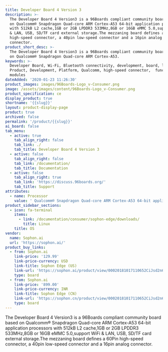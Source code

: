 ```yaml
---
title: Developer Board 4 Version 3
description: >-
  The Developer Board 4 Version3 is a 96Boards compliant community board based
  on Qualcomm® Snapdragon Quad-core ARM Cortex-A53 64-bit application processors
  with 512kB L2 cache,1GB or 2GB LPDDR3 533MHz,8GB or 16GB eMMC 5.0,support WiFi
  & LAN, USB, SD/TF card external storage.The mezzaning board defines a 60Pin
  high-speed connector, a 40pin low-speed connector and a 16pin analog
  connector.
product_short_desc: >-
  The Developer Board 4 Version3 is a 96Boards compliant community board based
  on Qualcomm® Snapdragon Quad-core ARM Cortex-A53.
keywords: >-
  Developer Board, Wi-Fi, Bluetooth connectivity, development, board, low cost,
  Product, Development, Platform, Qualcomm, high-speed connector,  functional
  modules
dateAdded: '2020-01-23 11:26:30'
product_images: images/96Boards-Logo_v-Consumer.png
image: /assets/images/content/96Boards-Logo_v-Consumer.png
product_specification: ce
display_product: true
shortname: '{{slug}}'
layout: product-display-page
product: true
archived: false
permalink: '/product/{{slug}}'
ai_board: false
tab_menu:
  - active: true
    tab_align_right: false
    tab_link: ./
    tab_title: Developer Board 4 Version 3
  - active: false
    tab_align_right: false
    tab_link: /documentation/
    tab_title: Documentation
  - active: false
    tab_align_right: true
    tab_link: 'https://discuss.96boards.org/'
    tab_title: Support
attributes:
  - name: Processor
    value: ' Qualcomm® Snapdragon Quad-core ARM Cortex-A53 64-bit application processors with 512kB L2 cache'
product_sidebar_sections:
  - icon: fa-terminal
    items:
      - link: /documentation/consumer/sophon-edge/downloads/
        title: Linux
    title: OS
vendor:
  name: Sophon.ai
  url: 'https://sophon.ai/'
product_buy_links:
  - from: Sophon.ai
    link-price: '129.99'
    link-price-currency: USD
    link-title: Sophon Edge (US)
    link-url: 'https://sophon.ai/product/view/00020181017110652CiJsd2n6aOcHr4a/view.html'
    type: board
  - from: Sophon.ai
    link-price: '899.00'
    link-price-currency: INR
    link-title: Sophon Edge (CN)
    link-url: 'https://sophon.cn/product/view/00020181017110652CiJsd2n6aOcHr4a/view.html'
    type: board
---
```

The Developer Board 4 Version3 is a 96Boards compliant community board based on Qualcomm® Snapdragon Quad-core ARM Cortex-A53 64-bit application processors with 512kB L2 cache,1GB or 2GB LPDDR3 533MHz,8GB or 16GB eMMC 5.0,support WiFi & LAN, USB, SD/TF card external storage.The mezzaning board defines a 60Pin high-speed connector, a 40pin low-speed connector and a 16pin analog connector.
